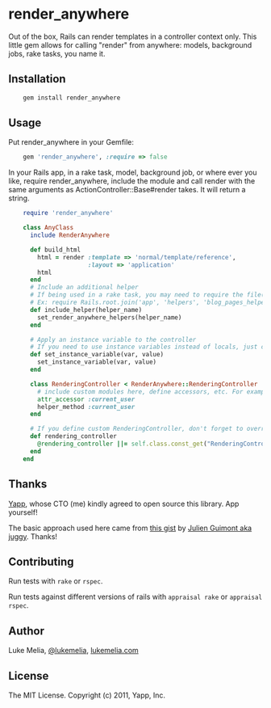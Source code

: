 render_anywhere
====================

Out of the box, Rails can render templates in a controller context only. This little gem allows for calling "render" from anywhere: models, background jobs, rake tasks, you name it.

Installation
------------------

```bash
    gem install render_anywhere
```

Usage
--------------------

Put render_anywhere in your Gemfile: 

```ruby
    gem 'render_anywhere', :require => false
```

In your Rails app, in a rake task, model, background job, or where ever you like, require render_anywhere, include the module and call render with the same arguments as ActionController::Base#render takes. It will return a string.

```ruby
    require 'render_anywhere'

    class AnyClass
      include RenderAnywhere

      def build_html
        html = render :template => 'normal/template/reference',
                      :layout => 'application'
        html
      end
      # Include an additional helper
      # If being used in a rake task, you may need to require the file(s)
      # Ex: require Rails.root.join('app', 'helpers', 'blog_pages_helper')
      def include_helper(helper_name)
        set_render_anywhere_helpers(helper_name)
      end

      # Apply an instance variable to the controller
      # If you need to use instance variables instead of locals, just call this method as many times as you need.
      def set_instance_variable(var, value)
        set_instance_variable(var, value)
      end

      class RenderingController < RenderAnywhere::RenderingController
        # include custom modules here, define accessors, etc. For example:
        attr_accessor :current_user
        helper_method :current_user
      end

      # If you define custom RenderingController, don't forget to override this method
      def rendering_controller
        @rendering_controller ||= self.class.const_get("RenderingController").new
      end
    end
```

Thanks
--------------------

[Yapp](http://yapp.us), whose CTO (me) kindly agreed to open source this library. App yourself!

The basic approach used here came from [this gist](https://gist.github.com/977181) by [Julien Guimont aka juggy](https://github.com/juggy). Thanks!

Contributing
--------------------

Run tests with `rake` or `rspec`.

Run tests against different versions of rails with `appraisal rake` or `appraisal rspec`.

Author
--------------------

Luke Melia, [@lukemelia](https://twitter.com/lukemelia), [lukemelia.com](http://lukemelia.com)

License
--------------------

The MIT License. Copyright (c) 2011, Yapp, Inc.
